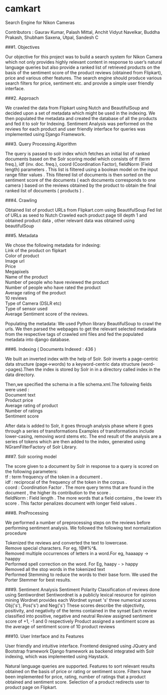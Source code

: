 # camkart
Search Engine for Nikon Cameras

Contributors : Gaurav Kumar, Palash Mittal, Anchit Vidyut Navelkar, Buddha Prakash, Shubham Saxena, Utpal, Sandesh C

###1. Objectives

Our objective for this project was to build a search system for Nikon Camera which not only provides highly relevant content in response to user’s natural language queries but also provide a ranked list of retrieved products on the basis of the sentiment score of the product reviews (obtained from Flipkart), price and various other features. The search engine should produce various search filters for price, sentiment etc. and provide a simple user friendly interface.

###2. Approach

We crawled the data from Flipkart using Nutch and BeautifulSoup and decided upon a set of metadata which might be used in the indexing.
We then populated the metadata and created the database of all the products and fed it to solr for Indexing. 
Sentiment Analysis was performed on the reviews for each product and user friendly interface for queries was implemented using Django Framework.

###3. Query Processing Algorithm

The query is passed to solr index which fetches an initial list of ranked documents based on the Solr scoring model which consists of tf (term freq.), idf (inv. doc. freq.), coord (Coordination Factor), fieldNorm (Field length) parameters . This list is filtered using  a boolean model on the input range filter values . This filtered list of documents is then sorted on the sentiment score of the documents ( each documents corresponds to one camera ) based on the reviews obtained by the product to obtain the final ranked list of documents ( products ) .

###4. Crawling

Obtained list of product URLs from Flipkart.com using BeautifulSoup
Fed list of URLs as seed to Nutch
Crawled each product page till depth 1 and obtained product data , other relevant data was obtained using beautifulSoup

###5. Metadata

We chose the following metadata for indexing:<br>
Link of the product on flipkart<br>
Color of product<br>
Image url<br>
Price<br>
Megapixels<br>
Name of the product<br>
Number of people who have reviewed the product<br>
Number of people who have rated the product<br>
Average rating of the product<br>
10 reviews<br>
Type of Camera (DSLR etc)<br>
Type of sensor used<br>
Average Sentiment score of the reviews.<br>

Populating the metadata: We used Python library BeautifulSoup to crawl the urls. We then parsed the webpages to get the relevant selected metadata from the respective tags of crawled xml files and fed the populated metadata into django database.

###6. Indexing ( Documents Indexed : 436 )

We built an inverted index with the help of Solr. Solr inverts a page-centric data structure (page->words) to a keyword-centric data structure (word->pages).Then the index is stored by Solr in in a directory called index in the data directory.

Then,we specified the schema in a file schema.xml.The following fields were used :<br>
Document text<br>
Product price<br>
Average rating of product<br>
Number of ratings<br>
Sentiment score<br>

After data is added to Solr, it goes through analysis phase where it goes through a series of transformations Examples of transformations include lower-casing, removing word stems etc. The end result of the analysis are a series of tokens which are then added to the index, generated using NGramFilterFactory of Solr Library.

###7. Solr scoring model

The score given to a document by Solr in response to a query is scored on the following parameters:<br>
tf : term frequency of the token in a document . <br>
idf : reciprocal of the frequency of the token in the corpus .<br>
coord : Coordination Factor . The more query terms that are found in the document , the higher its contribution to the score .<br>
fieldNorm : Field length . The more words that a field contains , the lower it’s score . This factor penalizes document with longer field values . <br>

###8. PreProcessing

We performed a number of preprocessing steps on the reviews before performing sentiment analysis. We followed the following text normalization procedure<br>

Tokenized the reviews and converted the text to lowercase.<br>
Remove special characters. For eg, !@#%^&.<br>
Removed multiple occurrences of letters in a word.For eg, haaaapy -> haappy<br>
Performed spell correction on the word. For Eg, haapy - > happy<br>
Removed all the stop words in the tokenized text<br>
Performed Stemming to reduce the words to their base form. We used the Porter Stemmer for best results.<br>

###9. Sentiment Analysis
Sentiment Polarity Classification of reviews done using Sentiwordnet
Sentiwordnet is a publicly lexical resource for opinion mining 
Wordnet provides each Wordnet synset 's' three numerical scores Obj('s'), Pos('s') and Neg('s')
These scores describe the objectivity, positivity, and negativity of the terms contained in the synset
Each review classified into positive, negative and neutral
Review assigned sentiment score of +1, -1 and 0 respectively
Product assigned a sentiment score as the average of sentiment score of 10 product reviews

###10. User Interface and its Features

User friendly and intuitive interface.
Frontend designed using JQuery and Bootstrap framework
Django framework as backend integrated with Solr indexing, which was implemented using Haystack.

Natural language queries are supported.
Features to sort relevant results obtained on the basis of price or rating or sentiment score.
Filters have been implemented for price, rating, number of ratings that a product obtained and sentiment score.
Selection of a product redirects user to product page on Flipkart.

